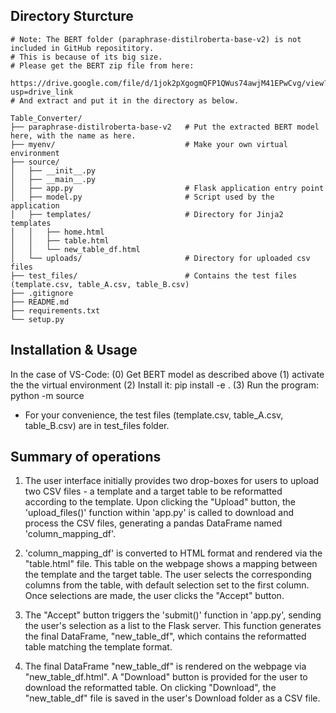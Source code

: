 
## Directory Sturcture
    # Note: The BERT folder (paraphrase-distilroberta-base-v2) is not included in GitHub reposititory.
    # This is because of its big size. 
    # Please get the BERT zip file from here: 
        https://drive.google.com/file/d/1jok2pXgogmQFP1QWus74awjM41EPwCvg/view?usp=drive_link
    # And extract and put it in the directory as below.

    Table_Converter/
    ├── paraphrase-distilroberta-base-v2   # Put the extracted BERT model here, with the name as here.
    ├── myenv/                             # Make your own virtual environment
    ├── source/
    │   ├── __init__.py
    │   ├── __main__.py
    │   ├── app.py                         # Flask application entry point
    │   ├── model.py                       # Script used by the application
    │   ├── templates/                     # Directory for Jinja2 templates
    │   │   ├── home.html
    │   │   ├── table.html
    │   │   └── new_table_df.html
    │   └── uploads/                       # Directory for uploaded csv files
    ├── test_files/                        # Contains the test files (template.csv, table_A.csv, table_B.csv) 
    ├── .gitignore
    ├── README.md
    ├── requirements.txt
    └── setup.py



## Installation & Usage
In the case of VS-Code:
(0) Get BERT model as described above
(1) activate the the virtual environment
(2) Install it:
        pip install -e .
(3) Run the program: 
        python -m source
* For your convenience, the test files (template.csv, table_A.csv, table_B.csv) are in test_files folder.


## Summary of operations

1. The user interface initially provides two drop-boxes for users to upload two CSV files - a template and a target table to be reformatted according to the template. Upon clicking the "Upload" button, the 'upload_files()' function within 'app.py' is called to download and process the CSV files, generating a pandas DataFrame named 'column_mapping_df'.

2. 'column_mapping_df' is converted to HTML format and rendered via the "table.html" file. This table on the webpage shows a mapping between the template and the target table. The user selects the corresponding columns from the table, with default selection set to the first column. Once selections are made, the user clicks the "Accept" button.

3. The "Accept" button triggers the 'submit()' function in 'app.py', sending the user's selection as a list to the Flask server. This function generates the final DataFrame, "new_table_df", which contains the reformatted table matching the template format.

4. The final DataFrame "new_table_df" is rendered on the webpage via "new_table_df.html". A "Download" button is provided for the user to download the reformatted table. On clicking "Download", the "new_table_df" file is saved in the user's Download folder as a CSV file.